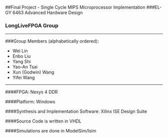 ##Final Project - Single Cycle MIPS Microprocessor Implementation
###EL-GY 6463 Advanced Hardware Design
### LongLiveFPGA Group 


*****************************************************************************
###Group Members (alphabetically ordered): 
* Wei Lin
* Enbo Liu
* Yang Shi
* Yao-An Tsai
* Xun (Godwin) Wang
* Yifei Wang

*****************************************************************************

####FPGA: Nexys 4 DDR

####Platform: Windows 

####Synthesis and Implementation Software: Xilinx ISE Design Suite

####Source Code is written in VHDL

####Simulations are done in ModelSim/Isim
